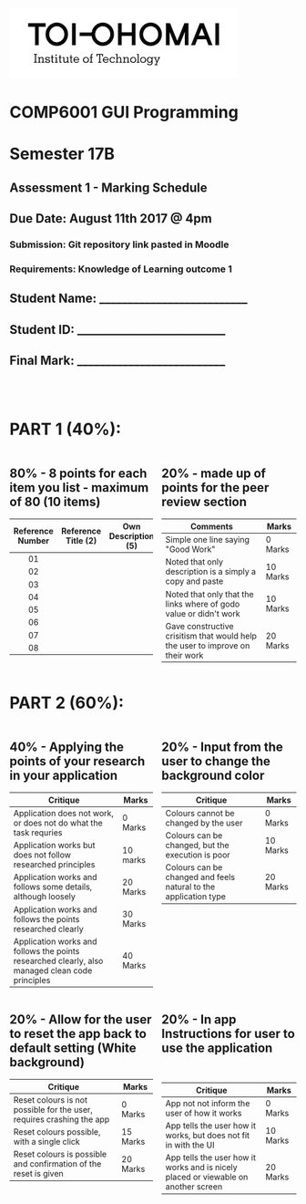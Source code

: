 <link rel="stylesheet" href="../css/styles.css">

![Toi Ohomai Logo](../images/toi-logo.jpg)

# COMP6001 GUI Programming
# Semester 17B

## Assessment 1 - Marking Schedule  
## Due Date: August 11th 2017 @ 4pm

### Submission: Git repository link pasted in Moodle
### Requirements: Knowledge of Learning outcome 1

## Student Name: __________________________
## Student ID: __________________________
## Final Mark: __________________________

<br>
<br>

<div style="page-break-after: always;"></div>

<div style="width: 100%">

# PART 1 (40%):

<div style="width: 50%; float: left;">

##  80% - 8 points for each item you list - maximum of 80 (10 items)

| Reference Number | Reference Title (2) | Own Description (5) | Working Reference (3) |
| :--: | --- | --- | --- |
| 01 | | | |
| 02 | | | |
| 03 | | | |
| 04 | | | |
| 05 | | | |
| 06 | | | |
| 07 | | | |
| 08 | | | |

</div>
<div style=" margin-left: 3%;  width: 47%; float: left;">

## 20% - made up of points for the peer review section

| Comments | Marks |
| --- | --- |
| Simple one line saying "Good Work" | 0 Marks |
| Noted that only description is a simply a copy and paste | 10 Marks |
| Noted that only that the links where of godo value or didn't work | 10 Marks |
| Gave constructive crisitism that would help the user to improve on their work | 20 Marks |

</div>


<br>
<hr>
<br>
<br>
<div style="clear: both"></div>

# PART 2 (60%):

<div style="width: 100%">
<div style="width: 50%; float: left;">


## 40% - Applying the points of your research in your application

| Critique | Marks |
| --- | --- |
| Application does not work, or does not do what the task requries | 0 Marks |
| Application works but does not follow researched principles | 10 marks |
| Application works and follows some details, although loosely | 20 Marks |
| Application works and follows the points researched clearly | 30 Marks |
| Application works and follows the points researched clearly, also managed clean code principles | 40 Marks |

</div>
<div style=" margin-left: 3%;  width: 47%; float: left;">

## 20% - Input from the user to change the background color

| Critique | Marks |
| --- | --- |
| Colours cannot be changed by the user | 0 Marks |
| Colours can be changed, but the execution is poor | 10 Marks |
| Colours can be changed and feels natural to the application type | 20 Marks |

</div>
</div>

<div style="width: 100%; clear: both">
<div style="width: 50%; float: left;">

## 20% - Allow for the user to reset the app back to default setting (White background)

| Critique | Marks |
| --- | --- |
| Reset colours is not possible for the user, requires crashing the app | 0 Marks |
| Reset colours possible, with a single click | 15 Marks |
| Reset colours is possible and confirmation of the reset is given | 20 Marks |

</div>
<div style="margin-left: 3%; width: 47%; float: left;">

## 20% - In app Instructions for user to use the application
<br>


| Critique | Marks |
| --- | --- |
| App not not inform the user of how it works | 0 Marks |
| App tells the user how it works, but does not fit in with the UI | 10 Marks |
| App tells the user how it works and is nicely placed or viewable on another screen | 20 Marks |

</div></div>